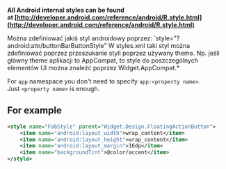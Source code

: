 **All Android internal styles can be found at [http://developer.android.com/reference/android/R.style.html](http://developer.android.com/reference/android/R.style.html)**

Można zdefiniować jakiś styl androidowy poprzez:
`style="?android:attr/buttonBarButtonStyle"
W styles.xml taki styl można zdefiniować poprzez przeszukanie styli poprzez używany theme. Np. jeśli główny theme aplikacji to AppCompat, to style do poszczególnych elementów UI można znaleźć poprzez Widget.AppCompat.*


For `app` namespace you don't need to specify `app:<property name>`. Just `<property name>` is enough.

## For example

```xml
<style name="FabStyle" parent="Widget.Design.FloatingActionButton"> 
    <item name="android:layout_width">wrap_content</item>
    <item name="android:layout_height">wrap_content</item>
    <item name="android:layout_margin">16dp</item>
    <item name="backgroundTint">@color/accent</item>
</style>
```